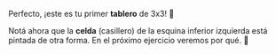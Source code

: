 Perfecto, ¡este es tu primer **tablero** de 3x3! :raised_hands:

Notá ahora que la **celda** (casillero) de la esquina inferior izquierda está pintada de otra forma. En el próximo ejercicio veremos por qué. :eyes: